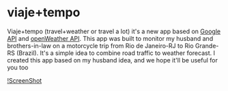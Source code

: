 viaje+tempo
=====
Viaje+tempo (travel+weather or travel a lot) it's a new app based on [Google API](https://developers.google.com/apis-explorer/) and [openWeather API](https://openweathermap.org/). 
This app was built to monitor my husband and brothers-in-law on a motorcycle trip from Rio de Janeiro-RJ to Rio Grande-RS (Brazil). It's a simple idea to combine road traffic to weather forecast. I created this app based on my husband idea, and we hope it'll be useful for you too

[!ScreenShot](https://github.com/mabelcalim/viaje-tempo/blob/master/icon.png)
